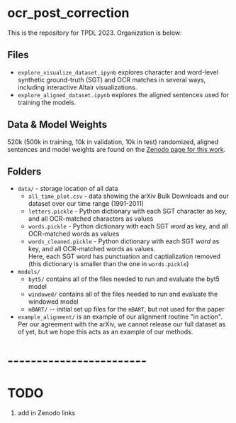 # ocr_post_correction

This is the repository for TPDL 2023.  Organization is below:

## Files

* `explore_visualize_dataset.ipynb` explores character and word-level synthetic ground-truth (SGT) and OCR matches in several ways, including interactive Altair visualizations.
* `explore_aligned_dataset.ipynb` explores the aligned sentences used for training the models.  

## Data & Model Weights

520k (500k in training, 10k in validation, 10k in test) randomized, aligned sentences and model weights are found on the [Zenodo page for this work](https://zenodo.org/records/8006584).

## Folders

* `data/` - storage location of all data
  * `all_time_plot.csv` - data showing the arXiv Bulk Downloads and our dataset over our time range (1991-2011)
  * `letters.pickle` - Python dictionary with each SGT character as key, and all OCR-matched characters as values
  * `words.pickle` - Python dictionary with each SGT *word* as key, and all OCR-matched words as values
  * `words_cleaned.pickle` - Python dictionary with each SGT *word* as key, and all OCR-matched words as values.  
    Here, each SGT word has punctuation and captialization removed (this dictionary is smaller than the one in `words.pickle`)
* `models/`
  * `byt5/` contains all of the files needed to run and evaluate the byt5 model
  * `windowed/` contains all of the files needed to run and evaluate the windowed model
  * `mBART/` -- initial set up files for the `mBART`, but not used for the paper
* `example_alignment/` is an example of our alignment routine "in action".  Per our agreement with the arXiv, we cannot release our full dataset as of yet, but we hope this acts as an example of our methods.


# ------------------------

# TODO

1. add in Zenodo links
